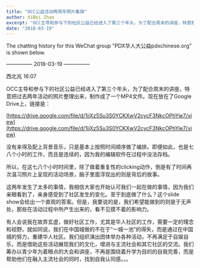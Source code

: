 ```yaml
---
title: "OCC公益活动两周年照片集锦"
author: XiBei Zhao
excerpt: "OCC主导和参与下的社区公益已经进入了第三个年头，为了配合周末的讲座，特意把过去两年活动的照片整理出来，只做成了一个MP4文件。没有来得及配上背景音乐，只是基本上按照时间顺序做了编排。在这七八个小时时间里，除了做着重复性的clicking动作，倒是有了时间再次温习照片上呈现的活动场景，脑子里面浮现出的则是背后的故事。"
date: "2018-03-19"
---
```


The chatting history for this WeChat group "PDX华人大公益pdxchinese.org" is shown below.

—————  2018-03-19  —————

西北兆  16:07

OCC主导和参与下的社区公益已经进入了第三个年头，为了配合周末的讲座，特意把过去两年活动的照片整理出来，制作成了一个MP4文件。现在放在了Google Drive上，链接是：

[https://drive.google.com/file/d/1jjXz5Su3S0YCKXwV2cycF3NkcOPhYie7/view](https://drive.google.com/file/d/1jjXz5Su3S0YCKXwV2cycF3NkcOPhYie7/view)

没有来得及配上背景音乐，只是基本上按照时间顺序做了编排。即便如此，也是七八个小时的工作，而且是连续的，因为我的编辑软件在过程中没法存档。

所以，在这七八个小时时间里，除了做着重复性的clicking动作，倒是有了时间再次温习照片上呈现的活动场景，脑子里面浮现出的则是背后的故事。

这两年发生了太多的事情，我相信大家也开始认可我们一起在做的事情，因为我们亲眼看到了，亲身感受到了社区发生的变化。至于到底做了什么？这个slide show会给出一个直观的答案。但是，我要说的是，我们希望能做到的则是于无声处，那些在活动过程中所产生出来的，看不见摸不着的影响力。

有人会说我在故弄玄虚，做好社区工作，尤其是华人社区的工作，需要一定的理念和视野。就如同说，我们在中国城做的不在于“一城一池”的得失，而是通过在中国城的努力，重建华人社区。我们组织演出团体举办各种活动，不再满足于自娱自乐，而是借助这些活动展现我们的文化，增进与主流社会和其它社区的交流。我们筹办以青少年为着眼点的大会和讲座，不再是围绕着升学为目的的自我完善，而是帮助他们在融入主流社会的同时，找到自我认同感。。。
